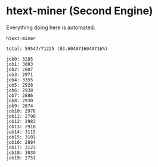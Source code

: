 # htext-miner (Second Engine)

Everything doing here is automated.

```
htext-miner

total: 59547/71225 (83.6040716040716%)

job0: 3285
job1: 3093
job2: 2807
job3: 2971
job4: 3355
job5: 2928
job6: 2938
job7: 2886
job8: 2930
job9: 2674
job10: 2976
job11: 2790
job12: 2983
job13: 2918
job14: 3115
job15: 3101
job16: 2884
job17: 3123
job18: 3039
job19: 2751
```